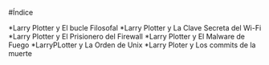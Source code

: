 #Índice

*Larry Plotter y El bucle Filosofal
*Larry Plotter y La Clave Secreta del Wi-Fi
*Larry Plotter y El Prisionero del Firewall
*Larry Plotter y El Malware de Fuego
*LarryPLotter y La Orden de Unix
*Larry Ploter y Los commits de la muerte